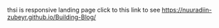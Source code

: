 thsi is responsive landing page 
click to this link to see 
https://nuuradiin-zubeyr.github.io/Building-Blog/
